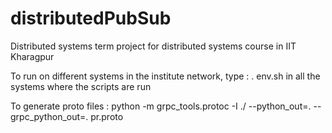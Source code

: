 # distributedPubSub
Distributed systems term project for distributed systems course in IIT Kharagpur

To run on different systems in the institute network, type :
. env.sh
in all the systems where the scripts are run

To generate proto files : 
python -m grpc_tools.protoc -I ./ --python_out=. --grpc_python_out=. pr.proto
